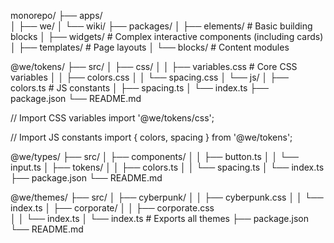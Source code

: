 monorepo/
├── apps/  
│ ├── we/
│ └── wiki/
├── packages/
│ ├── elements/ # Basic building blocks
│ ├── widgets/ # Complex interactive components (including cards)
│ ├── templates/ # Page layouts
│ └── blocks/ # Content modules

@we/tokens/
├── src/
│ ├── css/
│ │ ├── variables.css # Core CSS variables
│ │ ├── colors.css
│ │ └── spacing.css
│ └── js/
│ ├── colors.ts # JS constants
│ ├── spacing.ts
│ └── index.ts
├── package.json
└── README.md

// Import CSS variables
import '@we/tokens/css';

// Import JS constants
import { colors, spacing } from '@we/tokens';

@we/types/
├── src/
│ ├── components/
│ │ ├── button.ts
│ │ └── input.ts
│ ├── tokens/
│ │ ├── colors.ts
│ │ └── spacing.ts
│ └── index.ts
├── package.json
└── README.md

@we/themes/
├── src/
│ ├── cyberpunk/
│ │ ├── cyberpunk.css
│ │ └── index.ts
│ ├── corporate/
│ │ ├── corporate.css  
│ │ └── index.ts
│ └── index.ts # Exports all themes
├── package.json
└── README.md

